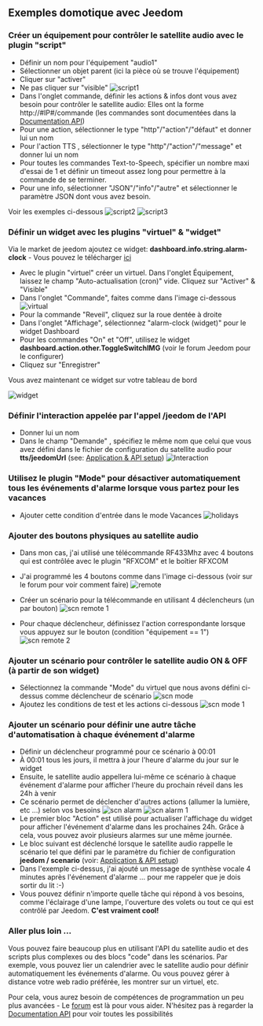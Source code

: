 ## Exemples domotique avec Jeedom

### Créer un équipement pour contrôler le satellite audio avec le plugin "script"
 - Définir un nom  pour l'équipement "audio1"
 - Sélectionner un objet parent (ici la pièce où se trouve l'équipement)
 - Cliquer sur "activer"
 - Ne pas cliquer sur "visible"
![script1](https://github.com/diving91/web-radio/blob/master/jeedom/script%201.png)
- Dans l'onglet commande, définir les actions & infos dont vous avez besoin pour contrôler le satellite audio: Elles ont la forme http://#IP#/commande (les commandes sont documentées dans la [Documentation API](https://github.com/diving91/web-radio/blob/master/doc/api.md))
- Pour une action, sélectionner le type "http"/"action"/"défaut" et donner lui un nom
- Pour l'action TTS , sélectionner le type "http"/"action"/"message" et donner lui un nom
- Pour toutes les commandes Text-to-Speech, spécifier un nombre maxi d'essai de 1 et définir un timeout assez long pour permettre à la commande de se terminer.
- Pour une info, sélectionner "JSON"/"info"/"autre" et sélectionner le paramètre JSON dont vous avez besoin.
 
 Voir les exemples ci-dessous
![script2](https://github.com/diving91/web-radio/blob/master/jeedom/script%202.png)
![script3](https://github.com/diving91/web-radio/blob/master/jeedom/script%203.png)

### Définir un widget avec les plugins "virtuel" & "widget" 
Via le market de jeedom ajoutez ce widget: **dashboard.info.string.alarm-clock** - Vous pouvez le télécharger [ici](https://www.jeedom.com/market/core/php/downloadFile.php?id=1872&version=stable)
- Avec le plugin "virtuel" créer un virtuel. Dans l'onglet Équipement, laissez le champ "Auto-actualisation (cron)" vide. Cliquez sur "Activer" & "Visible"  
- Dans l'onglet "Commande", faites comme dans l'image ci-dessous![virtual](https://github.com/diving91/web-radio/blob/master/jeedom/virt%201.png)
- Pour la commande "Reveil", cliquez sur la roue dentée à droite  
- Dans l'onglet "Affichage", sélectionnez "alarm-clock (widget)" pour le widget Dashboard  
- Pour les commandes "On" et "Off", utilisez le widget **dashboard.action.other.ToggleSwitchIMG** (voir le forum Jeedom pour le configurer)  
- Cliquez sur "Enregistrer"

Vous avez maintenant ce widget sur votre tableau de bord

![widget](https://github.com/diving91/web-radio/blob/master/jeedom/widget%201.png)


### Définir l'interaction appelée par l'appel /jeedom de l'API
- Donner lui un nom
- Dans le champ "Demande" , spécifiez le même nom que celui que vous avez défini dans le fichier de configuration du satellite audio pour **tts/jeedomUrl** (see: [Application & API setup](https://github.com/diving91/web-radio/blob/master/doc/application.md))
![Interaction](https://github.com/diving91/web-radio/blob/master/jeedom/interact%201.png)

### Utilisez le plugin "Mode" pour désactiver automatiquement tous les événements d'alarme lorsque vous partez pour les vacances
- Ajouter cette condition d'entrée dans le mode Vacances
![holidays](https://github.com/diving91/web-radio/blob/master/jeedom/mode%201.png)

### Ajouter des boutons physiques au satellite audio
- Dans mon cas, j'ai utilisé une télécommande RF433Mhz avec 4 boutons qui est contrôlée avec le plugin "RFXCOM" et le boîtier RFXCOM  
- J'ai programmé les 4 boutons comme dans l'image ci-dessous (voir sur le forum pour voir comment faire)
![remote](https://github.com/diving91/web-radio/blob/master/jeedom/telco%201.png)

- Créer un scénario pour la télécommande en utilisant 4 déclencheurs (un par bouton)
![scn remote 1](https://github.com/diving91/web-radio/blob/master/jeedom/scn%20telco%201.png)
- Pour chaque déclencheur, définissez l'action correspondante lorsque vous appuyez sur le bouton (condition "équipement == 1")
![scn remote 2](https://github.com/diving91/web-radio/blob/master/jeedom/scn%20telco%202.png)

### Ajouter un scénario pour contrôler le satellite audio ON & OFF (à partir de son widget)
- Sélectionnez la commande "Mode" du virtuel que nous avons défini ci-dessus comme déclencheur de scénario
![scn mode](https://github.com/diving91/web-radio/blob/master/jeedom/scn%20onoff%201.png)
- Ajoutez les conditions de test et les actions ci-dessous
![scn mode 1](https://github.com/diving91/web-radio/blob/master/jeedom/scn%20onoff%202.png)

### Ajouter un scénario pour définir une autre tâche d'automatisation à chaque événement d'alarme
- Définir un déclencheur programmé pour ce scénario à 00:01  
- À 00:01 tous les jours, il mettra à jour l'heure d'alarme du jour sur le widget  
- Ensuite, le satellite audio appellera lui-même ce scénario à chaque événement d'alarme pour afficher l'heure du prochain réveil dans les 24h à venir  
- Ce scénario permet de déclencher d'autres actions (allumer la lumière, etc ...) selon vos besoins
![scn alarm](https://github.com/diving91/web-radio/blob/master/jeedom/scn%20cron%201.png)
![scn alarm 1](https://github.com/diving91/web-radio/blob/master/jeedom/scn%20cron%202.png)
- Le premier bloc "Action" est utilisé pour actualiser l'affichage du widget pour afficher l'événement d'alarme dans les prochaines 24h. Grâce à cela, vous pouvez avoir plusieurs alarmes sur une même journée.
- Le bloc suivant est déclenché lorsque le satellite audio rappelle le scénario tel que défini par le paramètre du fichier de configuration **jeedom / scenario** (voir: [Application & API setup](https://github.com/diving91/web-radio/blob/master/doc/application.md))
- Dans l'exemple ci-dessus, j'ai ajouté un message de synthèse vocale 4 minutes après l'événement d'alarme ... pour me rappeler que je dois sortir du lit :-)  
- Vous pouvez définir n'importe quelle tâche qui répond à vos besoins, comme l'éclairage d'une lampe, l'ouverture des volets ou tout ce qui est contrôlé par Jeedom. **C'est vraiment cool!**
### Aller plus loin ...
Vous pouvez faire beaucoup plus en utilisant l'API du satellite audio et des scripts plus complexes ou des blocs "code" dans les scénarios. Par exemple, vous pouvez lier un calendrier avec le satellite audio pour définir automatiquement les événements d'alarme. Ou vous pouvez gérer à distance votre web radio préférée, les montrer sur un virtuel, etc.

Pour cela, vous aurez besoin de compétences de programmation un peu plus avancées - Le [forum](https://www.jeedom.fr/forum/) est là pour vous aider.
N'hésitez pas à regarder la [Documentation API](https://github.com/diving91/web-radio/blob/master/doc/api.md) pour voir toutes les possibilités


